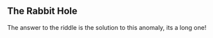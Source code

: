 The Rabbit Hole
--------------

The answer to the riddle is the solution to this anomaly, its a long one!
